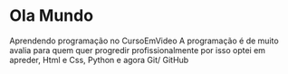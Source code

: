 # Ola Mundo
 Aprendendo programação no CursoEmVideo
 A programação é de muito avalia para quem quer progredir profissionalmente por isso optei em apreder,
 Html e Css, Python e agora Git/ GitHub
 